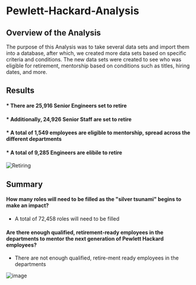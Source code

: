 # Pewlett-Hackard-Analysis
## Overview of the Analysis
The purpose of this Analysis was to take several data sets and import them into a database, after which, we created more data sets based on specific criteria and conditions. The new data sets were created to see who was eligible for retirement, mentorship based on conditions such as titles, hiring dates, and more.
## Results
#### * There are 25,916 Senior Engineers set to retire
#### * Additionally, 24,926 Senior Staff are set to retire
#### * A total of 1,549 employees are eligible to mentorship, spread across the different departments
#### * A total of 9,285 Engineers are elibile to retire
![Retiring](https://user-images.githubusercontent.com/111463407/199142693-7d363402-77dd-44d9-a00b-c5040e4f1c91.png)
## Summary
#### How many roles will need to be filled as the "silver tsunami" begins to make an impact?
 - A total of 72,458 roles will need to be filled
#### Are there enough qualified, retirement-ready employees in the departments to mentor the next generation of Pewlett Hackard employees?
 - There are not enough qualified, retire-ment ready employees in the departments

![image](https://user-images.githubusercontent.com/111463407/199143186-9b1e90f3-db4a-4db8-9e2c-0479a04c1f52.png)
